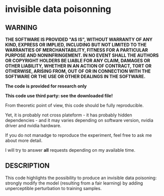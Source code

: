# invisible data poisonning

## WARNING

**THE SOFTWARE IS PROVIDED "AS IS", WITHOUT WARRANTY OF ANY KIND, EXPRESS OR IMPLIED, INCLUDING BUT NOT LIMITED TO THE WARRANTIES OF MERCHANTABILITY, FITNESS FOR A PARTICULAR PURPOSE AND NONINFRINGEMENT. IN NO EVENT SHALL THE AUTHORS OR COPYRIGHT HOLDERS BE LIABLE FOR ANY CLAIM, DAMAGES OR OTHER LIABILITY, WHETHER IN AN ACTION OF CONTRACT, TORT OR OTHERWISE, ARISING FROM, OUT OF OR IN CONNECTION WITH THE SOFTWARE OR THE USE OR OTHER DEALINGS IN THE SOFTWARE.**

**The code is provided for research only**

**This code use third party: see the downloaded file!**

From theoretic point of view, this code should be fully reproducible.

Yet, it is probably not cross plateform - it has probably hidden dependencies - and it may varies depending on software version, nvidia driver and nvidia hardware.

If you do not manadge to reproduce the experiment, feel free to ask me about more detail.

I will try to answer **all** requests depending on my available time.

## DESCRIPTION

This code highlights the possibility to produce an invisible data poisoning: strongly modify the model (resulting from a fair learning) by adding unperceptible perturbation to training samples.

